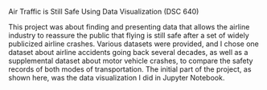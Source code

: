 Air Traffic is Still Safe Using Data Visualization (DSC 640)

This project was about finding and presenting data that allows the airline industry to reassure the public that flying is still safe after a set of widely publicized airline crashes. Various datasets were provided, and I chose one dataset about airline accidents going back several decades, as well as a supplemental dataset about motor vehicle crashes, to compare the safety records of both modes of transportation. The initial part of the project, as shown here, was the data visualization I did in Jupyter Notebook.
